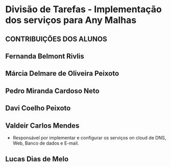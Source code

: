 # Divisão de Tarefas - Implementação dos serviços para Any Malhas
## CONTRIBUIÇÕES DOS ALUNOS

## Fernanda Belmont Rivlis
 

 ## Márcia Delmare de Oliveira Peixoto  


 ## Pedro Miranda Cardoso Neto  


## Davi Coelho Peixoto


## Valdeir Carlos Mendes
- Responsável por implementar e configurar os serviços on cloud de DNS, Web, Banco de dados e E-mail.


## Lucas Dias de Melo

  
